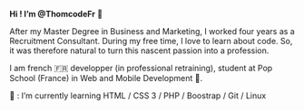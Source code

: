 <strong>Hi ! I’m @ThomcodeFr</strong> 👋

After my Master Degree in Business and Marketing, I worked four years as a Recruitment Consultant.
During my free time, I love to learn about code. So, it was therefore natural to turn this nascent passion into a profession.

I am french 🇫🇷 developper (in professional retraining), student at Pop School (France) in Web and Mobile Development 🌱.

💞️ : I’m currently learning HTML / CSS 3 / PHP / Boostrap / Git / Linux 
